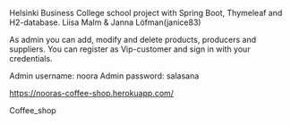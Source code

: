 Helsinki Business College school project with Spring Boot, Thymeleaf and H2-database.  Liisa Malm & Janna Löfman(janice83)

As admin you can add, modify and delete products, producers and suppliers.  You can register as Vip-customer and sign in with your credentials.

Admin username: noora   Admin password: salasana

https://nooras-coffee-shop.herokuapp.com/

Coffee_shop
